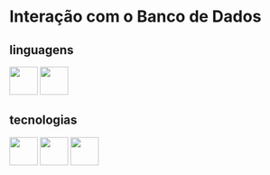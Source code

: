 # Interação com o Banco de Dados

## linguagens

<div class="tecs">
    <img height="50em" src="https://cdn.jsdelivr.net/gh/devicons/devicon/icons/mysql/mysql-original.svg" />
    <img height="50em" src="https://cdn.jsdelivr.net/gh/devicons/devicon/icons/nodejs/nodejs-original.svg" />
</div>
          
## tecnologias

<div class="tecs">
    <img height="50em" src="https://cdn.jsdelivr.net/gh/devicons/devicon/icons/vscode/vscode-original.svg" /> 
    <img height="50em" src="https://cdn.iconscout.com/icon/free/png-128/postman-3521648-2945092.png"/> 
    <img height="50em" src="https://dashboard.snapcraft.io/site_media/appmedia/2020/04/mysql-workbench.png">
</div>

